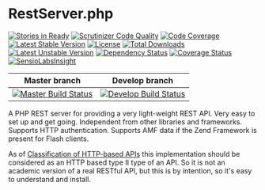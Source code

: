 # RestServer.php
[![Stories in Ready](https://badge.waffle.io/jk/restserver.png?label=ready&title=Ready)](http://waffle.io/jk/restserver)
[![Scrutinizer Code Quality](https://scrutinizer-ci.com/g/jk/RestServer/badges/quality-score.png?s=f73d03bf31d39ae6d8e6717e59fb37ee9f070a2e)](https://scrutinizer-ci.com/g/jk/RestServer/)
[![Code Coverage](https://scrutinizer-ci.com/g/jk/RestServer/badges/coverage.png?s=04bcecf088febc189f3e7f876802def3bd7a5e16)](https://scrutinizer-ci.com/g/jk/RestServer/)
[![Latest Stable Version](https://poser.pugx.org/jk/restserver/v/stable.svg)](https://packagist.org/packages/jk/restserver)
[![License](https://poser.pugx.org/jk/restserver/license.svg)](https://packagist.org/packages/jk/restserver)
[![Total Downloads](https://poser.pugx.org/jk/restserver/downloads.svg)](https://packagist.org/packages/jk/restserver)
[![Latest Unstable Version](https://poser.pugx.org/jk/restserver/v/unstable.svg)](https://packagist.org/packages/jk/restserver)
[![Dependency Status](https://www.versioneye.com/php/jk:restserver/badge.svg)](https://www.versioneye.com/php/jk:restserver/)
[![Coverage Status](https://coveralls.io/repos/jk/RestServer/badge.png)](https://coveralls.io/r/jk/RestServer)
[![SensioLabsInsight](https://insight.sensiolabs.com/projects/efa0c47d-3ffa-4fc8-b456-18d2edd29851/mini.png)](https://insight.sensiolabs.com/projects/efa0c47d-3ffa-4fc8-b456-18d2edd29851) 

| Master branch | Develop branch |
| :---: | :---: |
[![Master Build Status](https://travis-ci.org/jk/RestServer.svg?branch=master)](https://travis-ci.org/jk/RestServer)|[![Develop Build Status](https://travis-ci.org/jk/RestServer.svg?branch=develop)](https://travis-ci.org/jk/RestServer)

A PHP REST server for providing a very light-weight REST API. Very easy to set up and get going. Independent from other libraries and frameworks. Supports HTTP authentication. Supports AMF data if the Zend Framework is present for Flash clients.

As of [Classification of HTTP-based APIs](http://www.nordsc.com/ext/classification_of_http_based_apis.html) this implementation should be considered as an HTTP based type II type of an API. So it is not an academic version of a real RESTful API, but this is by intention, so it's easy to understand and install.
